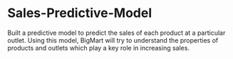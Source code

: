 # Sales-Predictive-Model

Built a predictive model to predict the sales of each product at a particular outlet.  Using this model, BigMart will try to understand the properties of products and outlets which play a key role in increasing sales.

